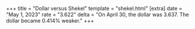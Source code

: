 +++
title = "Dollar versus Shekel"
template = "shekel.html"
[extra]
date = "May  1, 2023"
rate = "3.622"
delta = "On April 30, the dollar was 3.637. The dollar became 0.414% weaker."
+++
